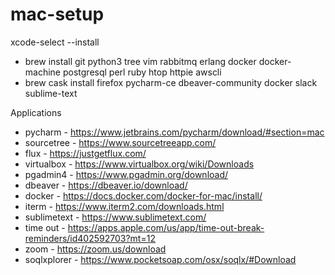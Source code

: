 # mac-setup

xcode-select --install

- brew install git python3 tree vim rabbitmq erlang docker docker-machine postgresql perl ruby htop httpie awscli
- brew cask install firefox pycharm-ce dbeaver-community docker slack sublime-text 

Applications
- pycharm - https://www.jetbrains.com/pycharm/download/#section=mac
- sourcetree - https://www.sourcetreeapp.com/
- flux - https://justgetflux.com/
- virtualbox - https://www.virtualbox.org/wiki/Downloads
- pgadmin4 - https://www.pgadmin.org/download/
- dbeaver - https://dbeaver.io/download/
- docker - https://docs.docker.com/docker-for-mac/install/
- iterm - https://www.iterm2.com/downloads.html
- sublimetext - https://www.sublimetext.com/
- time out - https://apps.apple.com/us/app/time-out-break-reminders/id402592703?mt=12
- zoom - https://zoom.us/download
- soqlxplorer - https://www.pocketsoap.com/osx/soqlx/#Download
